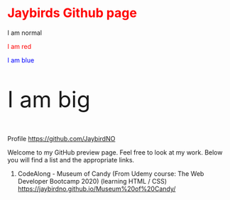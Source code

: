 <h1 style="color: red;">Jaybirds Github page</h1>


<p>I am normal</p>
<p style="color:red;">I am red</p>
<p style="color:blue;">I am blue</p>
<p style="font-size:50px;">I am big</p>


Profile
https://github.com/JaybirdNO


Welcome to my GitHub preview page. Feel free to look at my work.
Below you will find a list and the appropriate links.

1. CodeAlong - Museum of Candy (From Udemy course: The Web Developer Bootcamp 2020) (learning HTML / CSS)
https://jaybirdno.github.io/Museum%20of%20Candy/
